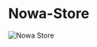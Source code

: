 # Nowa-Store


![Nowa Store](https://github.com/user-attachments/assets/c7820bfb-53ca-4011-a3cd-eb6a88531919)

